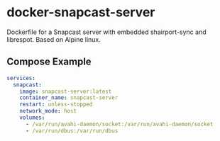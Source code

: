 # docker-snapcast-server
Dockerfile for a Snapcast server with embedded shairport-sync and librespot. Based on Alpine linux.

## Compose Example
```yaml
services:
  snapcast:
    image: snapcast-server:latest
    container_name: snapcast-server
    restart: unless-stopped
    network_mode: host
    volumes:
      - /var/run/avahi-daemon/socket:/var/run/avahi-daemon/socket
      - /var/run/dbus:/var/run/dbus
```